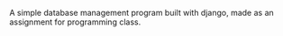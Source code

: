 A simple database management program built with django, made as an assignment for programming class.
